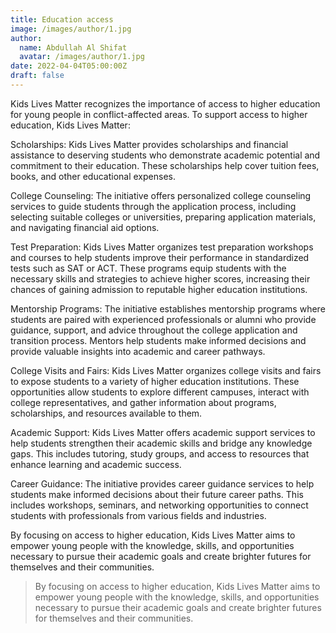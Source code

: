 ```yaml
---
title: Education access
image: /images/author/1.jpg
author:
  name: Abdullah Al Shifat
  avatar: /images/author/1.jpg
date: 2022-04-04T05:00:00Z
draft: false
---
```


Kids Lives Matter recognizes the importance of access to higher education for young people in conflict-affected areas. To support access to higher education, Kids Lives Matter:

Scholarships: Kids Lives Matter provides scholarships and financial assistance to deserving students who demonstrate academic potential and commitment to their education. These scholarships help cover tuition fees, books, and other educational expenses.

College Counseling: The initiative offers personalized college counseling services to guide students through the application process, including selecting suitable colleges or universities, preparing application materials, and navigating financial aid options.

Test Preparation: Kids Lives Matter organizes test preparation workshops and courses to help students improve their performance in standardized tests such as SAT or ACT. These programs equip students with the necessary skills and strategies to achieve higher scores, increasing their chances of gaining admission to reputable higher education institutions.

Mentorship Programs: The initiative establishes mentorship programs where students are paired with experienced professionals or alumni who provide guidance, support, and advice throughout the college application and transition process. Mentors help students make informed decisions and provide valuable insights into academic and career pathways.

College Visits and Fairs: Kids Lives Matter organizes college visits and fairs to expose students to a variety of higher education institutions. These opportunities allow students to explore different campuses, interact with college representatives, and gather information about programs, scholarships, and resources available to them.

Academic Support: Kids Lives Matter offers academic support services to help students strengthen their academic skills and bridge any knowledge gaps. This includes tutoring, study groups, and access to resources that enhance learning and academic success.

Career Guidance: The initiative provides career guidance services to help students make informed decisions about their future career paths. This includes workshops, seminars, and networking opportunities to connect students with professionals from various fields and industries.

By focusing on access to higher education, Kids Lives Matter aims to empower young people with the knowledge, skills, and opportunities necessary to pursue their academic goals and create brighter futures for themselves and their communities.

<Blockquote name="Kids Lives Matter">
 By focusing on access to higher education, Kids Lives Matter aims to empower young people with the knowledge, skills, and opportunities necessary to pursue their academic goals and create brighter futures for themselves and their communities.
</Blockquote>